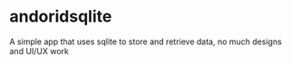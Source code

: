 # andoridsqlite

A simple app that uses sqlite to store and retrieve data, no much designs and UI/UX work